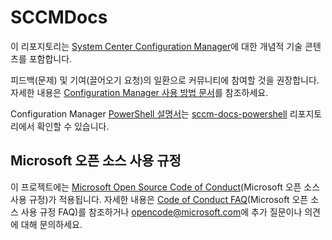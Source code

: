 # <a name="sccmdocs"></a>SCCMDocs

이 리포지토리는 [System Center Configuration Manager](https://docs.microsoft.com/sccm)에 대한 개념적 기술 콘텐츠를 포함합니다.

피드백(문제) 및 기여(끌어오기 요청)의 일환으로 커뮤니티에 참여할 것을 권장합니다. 자세한 내용은 [Configuration Manager 사용 방법 문서](https://docs.microsoft.com/sccm/core/understand/use-docs)를 참조하세요. 

Configuration Manager [PowerShell 설명서](https://docs.microsoft.com/powershell/sccm/overview?view=sccm-ps)는 [sccm-docs-powershell](https://github.com/MicrosoftDocs/sccm-docs-powershell) 리포지토리에서 확인할 수 있습니다.

## <a name="microsoft-open-source-code-of-conduct"></a>Microsoft 오픈 소스 사용 규정

이 프로젝트에는 [Microsoft Open Source Code of Conduct](https://opensource.microsoft.com/codeofconduct/)(Microsoft 오픈 소스 사용 규정)가 적용됩니다.
자세한 내용은 [Code of Conduct FAQ](https://opensource.microsoft.com/codeofconduct/faq/)(Microsoft 오픈 소스 사용 규정 FAQ)를 참조하거나 [opencode@microsoft.com](mailto:opencode@microsoft.com)에 추가 질문이나 의견에 대해 문의하세요. 

